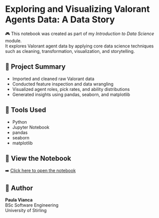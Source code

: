 # Exploring and Visualizing Valorant Agents Data: A Data Story

🎮 This notebook was created as part of my *Introduction to Data Science* module.  
It explores Valorant agent data by applying core data science techniques such as cleaning, transformation, visualization, and storytelling.

## 📘 Project Summary

- Imported and cleaned raw Valorant data
- Conducted feature inspection and data wrangling
- Visualized agent roles, pick rates, and ability distributions
- Generated insights using pandas, seaborn, and matplotlib

## 📂 Tools Used

- Python
- Jupyter Notebook
- pandas
- seaborn
- matplotlib

## 📎 View the Notebook

➡️ [Click here to open the notebook](./valorant_agents_analysis.ipynb)

## 👤 Author

**Paula Vianca**  
BSc Software Engineering  
University of Stirling
